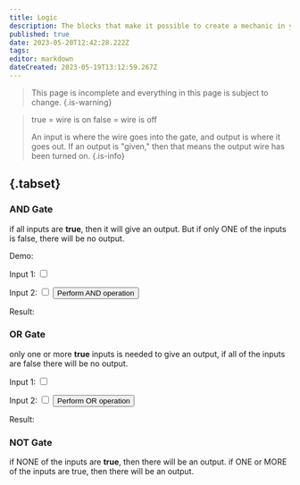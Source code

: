 ```yaml
---
title: Logic
description: The blocks that make it possible to create a mechanic in your world
published: true
date: 2023-05-20T12:42:28.222Z
tags: 
editor: markdown
dateCreated: 2023-05-19T13:12:59.267Z
---
```


> This page is incomplete and everything in this page is subject to change.
{.is-warning}

> true = wire is on
> false = wire is off
> 
> An input is where the wire goes into the gate, and output is where it goes out. If an output is "given," then that means the output wire has been turned on.
{.is-info}

## {.tabset}

### AND Gate
if all inputs are **true**, then it will give an output. But if only ONE of the inputs is false, there will be no output.

Demo:
<div class="input-container">
<label for="AND_input1">Input 1:</label> <input type="checkbox" id="AND_input1" class="input">
  
<label for="AND_input2">Input 2:</label> <input type="checkbox" id="AND_input2" class="input">
<button id="performANDButton" class="button">Perform AND operation</button>
<p id="result">Result:</p>
</div>
 
### OR Gate
only one or more **true** inputs is needed to give an output, if all of the inputs are false there will be no output.
<div class="input-container">
<label for="OR_input1">Input 1:</label> <input type="checkbox" id="OR_input1" class="input">
  
<label for="OR_input2">Input 2:</label> <input type="checkbox" id="OR_input2" class="input">
<button id="performORButton" class="button">Perform OR operation</button>
<p id="OR_result">Result:</p>
</div>

### NOT Gate
if NONE of the inputs are **true**, then there will be an output. if ONE or MORE of the inputs are true, then there will be an output.